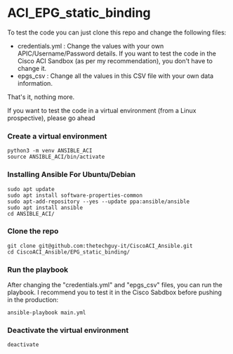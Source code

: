 # ACI_EPG_static_binding

To test the code you can just clone this repo and change the following files:
- credentials.yml : Change the values with your own APIC/Username/Password details. If you want to test the code in the Cisco ACI Sandbox (as per my recommendation), you don't have to change it.
- epgs_csv : Change all the values in this CSV file with your own data information.

That's it, nothing more.

If you want to test the code in a virtual environment (from a Linux prospective), please go ahead

### Create a virtual environment

```
python3 -m venv ANSIBLE_ACI
source ANSIBLE_ACI/bin/activate
```

### Installing Ansible For Ubuntu/Debian

```
sudo apt update
sudo apt install software-properties-common
sudo apt-add-repository --yes --update ppa:ansible/ansible
sudo apt install ansible
cd ANSIBLE_ACI/
```

### Clone the repo

```
git clone git@github.com:thetechguy-it/CiscoACI_Ansible.git
cd CiscoACI_Ansible/EPG_static_binding/
```

### Run the playbook

After changing the "credentials.yml" and "epgs_csv" files, you can run the playbook. I recommend you to test it in the Cisco Sabdbox before pushing in the production:

```
ansible-playbook main.yml
```

### Deactivate the virtual environment

```
deactivate
```
